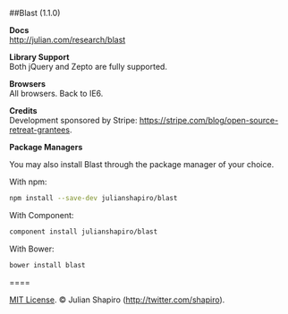 ##Blast (1.1.0)

**Docs**  
http://julian.com/research/blast

**Library Support**  
Both jQuery and Zepto are fully supported.

**Browsers**  
All browsers. Back to IE6.

**Credits**  
Development sponsored by Stripe: https://stripe.com/blog/open-source-retreat-grantees.

**Package Managers**

You may also install Blast through the package manager of your choice.

With npm:

```sh
npm install --save-dev julianshapiro/blast
```

With Component:

```sh
component install julianshapiro/blast
```

With Bower:

```sh
bower install blast
```

====

[MIT License](LICENSE). © Julian Shapiro (http://twitter.com/shapiro).
